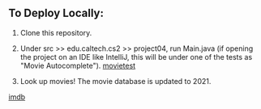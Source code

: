 ## To Deploy Locally:

1. Clone this repository.

2. Under src >> edu.caltech.cs2 >> project04, run Main.java 
(if opening the project on an IDE like IntelliJ, this will be under one of the tests as "Movie Autocomplete").
[movietest](https://user-images.githubusercontent.com/66798771/121399896-e9982500-c924-11eb-90cc-3b88ca96edd8.jpg)

3. Look up movies! The movie database is updated to 2021.

[imdb](https://user-images.githubusercontent.com/66798771/121398740-ad17f980-c923-11eb-84a1-760404a1a31b.jpg)

